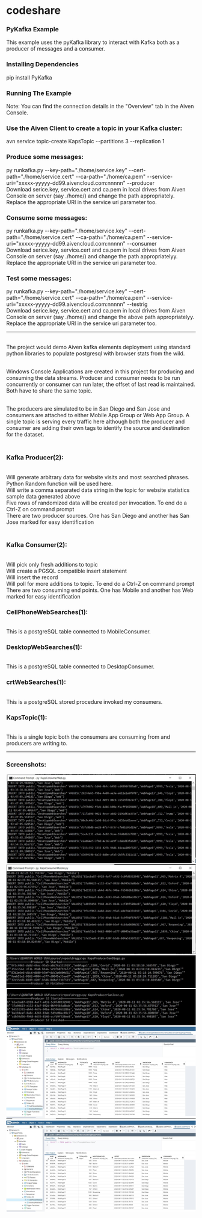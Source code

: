 # codeshare
<h3>PyKafka Example</h3>
This example uses the pyKafka library to interact with Kafka both as a producer of messages and a consumer.

<h3>Installing Dependencies</h3>
pip install PyKafka
<h3>Running The Example</h3>
Note: You can find the connection details in the "Overview" tab in the Aiven Console. 

<h3>Use the Aiven Client to create a topic in your Kafka cluster:</h3>
avn service topic-create <kafka-service-name>  KapsTopic --partitions 3 --replication 1
<h3>Produce some messages:</h3>
py runkafka.py --key-path="./home/service.key" --cert-path="./home/service.cert" --ca-path="./home/ca.pem" --service-uri="xxxxx-yyyyy-dd99.aivencloud.com:nnnnn" --producer
  <br/>Download serice.key, service.cert and ca.pem in local drives from Aiven Console on server (say ./home/) and change the path appropriately. Replace the appropriate URI in the service uri parameter too.
<h3>Consume some messages:</h3>
py runkafka.py --key-path="./home/service.key" --cert-path="./home/service.cert" --ca-path="./home/ca.pem" --service-uri="xxxxx-yyyyy-dd99.aivencloud.com:nnnnn" --consumer
   <br/>Download serice.key, service.cert and ca.pem in local drives from Aiven Console on server (say ./home/) and change the path appropriatelyy. Replace the appropriate URI in the service uri parameter too.
<h3>Test some messages:</h3>
py runkafka.py --key-path="./home/service.key" --cert-path="./home/service.cert" --ca-path="./home/ca.pem" --service-uri="xxxxx-yyyyy-dd99.aivencloud.com:nnnnn" --testrig
   <br/>Download serice.key, service.cert and ca.pem in local drives from Aiven Console on server (say ./home/) and change the above path appropriatelyy. Replace the appropriate URI in the service uri parameter too.
  <hr/>
  <br/>The project would demo Aiven kafka elements deployment using standard python libraries to populate postgresql with browser stats from the wild. 

<br/>Windows Console Applications are created in this project for producing and consuming the data streams. Producer and consumer needs to be run concurrently or consumer can run later, the offset of last read is maintained. Both have to share the same topic.

<br/>The producers are simulated to be in San Diego and San Jose and consumers are attached to either Mobile App Group or Web App Group. A single topic is serving every traffic here although both the producer and consumer are adding their own tags to identify the source and destination for the dataset.

 <h3><br/>Kafka Producer(2): </h3>
 <br/>Will generate arbitrary data for website visits and most searched phrases. Python Random function will be used here.
 <br/>Will write a comma separated data string in the topic for website statistics sample data generated above
 <br/>Five rows of randomized data will be created per invocation. To end do a Ctrl-Z on command prompt
 <br/>There are two producer sources. One has San Diego and another has San Jose marked for easy identification

 <h3><br/>Kafka Consumer(2): </h3>
 <br/>Will pick only fresh additions to topic
 <br/>Will create a PGSQL compatible insert statement
 <br/>Will insert the record
 <br/>Will poll for more additions to topic. To end do a Ctrl-Z on command prompt
 <br/>There are two consuming end points. One has Mobile and another has Web marked for easy identification

<h3>CellPhoneWebSearches(1): </h3>
 <br/>This is a postgreSQL table connected to MobileConsumer.

<h3>DesktopWebSearches(1): </h3>
 <br/>This is a postgreSQL table connected to DesktopConsumer.
<h3>crtWebSearches(1): </h3>
 <br/>This is a postgreSQL stored procedure invoked my consumers.

<h3>KapsTopic(1): </h3>
 <br/>This is a single topic both the consumers are consuming from and producers are writing to.
<hr/>

<h3>Screenshots:</h3>
<img src="https://raw.githubusercontent.com/kapstav/codeshare/master/img/fig1.jpg"></img>
<img src="https://raw.githubusercontent.com/kapstav/codeshare/master/img/fig2.jpg"></img>
<img src="https://raw.githubusercontent.com/kapstav/codeshare/master/img/fig3.jpg"></img>
<img src="https://raw.githubusercontent.com/kapstav/codeshare/master/img/fig4.jpg"></img>
<img src="https://raw.githubusercontent.com/kapstav/codeshare/master/img/fig5.jpg"></img>
<img src="https://raw.githubusercontent.com/kapstav/codeshare/master/img/fig6.jpg"></img>

